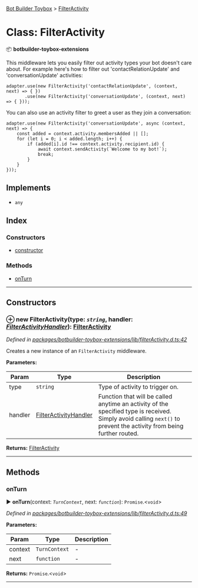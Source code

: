[Bot Builder Toybox](../README.md) > [FilterActivity](../classes/botbuilder_toybox.filteractivity.md)



# Class: FilterActivity


:package: **botbuilder-toybox-extensions**

This middleware lets you easily filter out activity types your bot doesn't care about. For example here's how to filter out 'contactRelationUpdate' and 'conversationUpdate' activities:

    adapter.use(new FilterActivity('contactRelationUpdate', (context, next) => { })
           .use(new FilterActivity('conversationUpdate', (context, next) => { }));

You can also use an activity filter to greet a user as they join a conversation:

    adapter.use(new FilterActivity('conversationUpdate', async (context, next) => {
        const added = context.activity.membersAdded || [];
        for (let i = 0; i < added.length; i++) {
            if (added[i].id !== context.activity.recipient.id) {
                await context.sendActivity(`Welcome to my bot!`);
                break;
            }
        }
    }));

## Implements

* `any`

## Index

### Constructors

* [constructor](botbuilder_toybox.filteractivity.md#constructor)


### Methods

* [onTurn](botbuilder_toybox.filteractivity.md#onturn)



---
## Constructors
<a id="constructor"></a>


### ⊕ **new FilterActivity**(type: *`string`*, handler: *[FilterActivityHandler](../#filteractivityhandler)*): [FilterActivity](botbuilder_toybox.filteractivity.md)


*Defined in [packages/botbuilder-toybox-extensions/lib/filterActivity.d.ts:42](https://github.com/Stevenic/botbuilder-toybox/blob/2944006/packages/botbuilder-toybox-extensions/lib/filterActivity.d.ts#L42)*



Creates a new instance of an `FilterActivity` middleware.


**Parameters:**

| Param | Type | Description |
| ------ | ------ | ------ |
| type | `string`   |  Type of activity to trigger on. |
| handler | [FilterActivityHandler](../#filteractivityhandler)   |  Function that will be called anytime an activity of the specified type is received. Simply avoid calling `next()` to prevent the activity from being further routed. |





**Returns:** [FilterActivity](botbuilder_toybox.filteractivity.md)

---


## Methods
<a id="onturn"></a>

###  onTurn

► **onTurn**(context: *`TurnContext`*, next: *`function`*): `Promise`.<`void`>



*Defined in [packages/botbuilder-toybox-extensions/lib/filterActivity.d.ts:49](https://github.com/Stevenic/botbuilder-toybox/blob/2944006/packages/botbuilder-toybox-extensions/lib/filterActivity.d.ts#L49)*



**Parameters:**

| Param | Type | Description |
| ------ | ------ | ------ |
| context | `TurnContext`   |  - |
| next | `function`   |  - |





**Returns:** `Promise`.<`void`>





___


